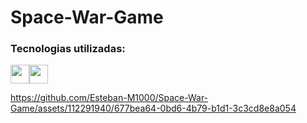 # Space-War-Game

### Tecnologias utilizadas:

<img src="![visual-basico](https://github.com/Esteban-M1000/Space-War-Game/assets/112291940/cd784f25-74d7-4ac2-8421-ad702afc97cb)
" width='30px' ><img src="https://cdn-icons-png.flaticon.com/512/732/732190.png" width='30px' >

https://github.com/Esteban-M1000/Space-War-Game/assets/112291940/677bea64-0bd6-4b79-b1d1-3c3cd8e8a054



